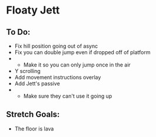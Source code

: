 # Floaty Jett

## To Do:
- Fix hill position going out of async
- Fix you can double jump even if dropped off of platform
- - Make it so you can only jump once in the air
- Y scrolling
- Add movement instructions overlay
- Add Jett's passive
- - Make sure they can't use it going up

## Stretch Goals:
- The floor is lava